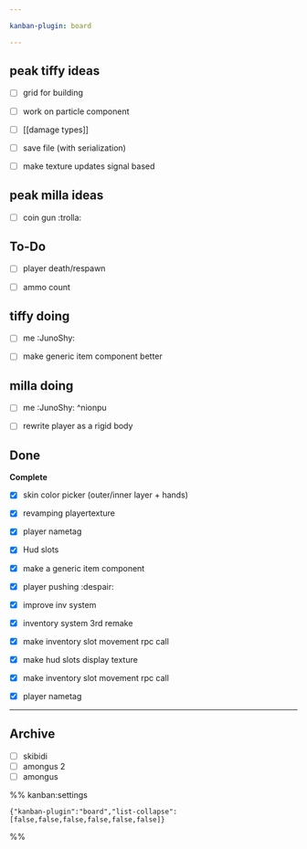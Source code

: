 ```yaml
---

kanban-plugin: board

---
```


## peak tiffy ideas

- [ ] grid for building
- [ ] work on particle component
- [ ] [[damage types]]
- [ ] save file (with serialization)
- [ ] make texture updates signal based


## peak milla ideas

- [ ] coin gun :trolla:


## To-Do

- [ ] player death/respawn
- [ ] ammo count


## tiffy doing

- [ ] me :JunoShy:
- [ ] make generic item component better


## milla doing

- [ ] me :JunoShy: ^nionpu
- [ ] rewrite player as a rigid body


## Done

**Complete**
- [x] skin color picker (outer/inner layer + hands)
- [x] revamping playertexture
- [x] player nametag
- [x] Hud slots
- [x] make a generic item component
- [x] player pushing :despair:
- [x] improve inv system
- [x] inventory system 3rd remake
- [x] make inventory slot movement rpc call
- [x] make hud slots display texture
- [x] make inventory slot movement rpc call
- [x] player nametag


***

## Archive

- [ ] skibidi
- [ ] amongus 2
- [ ] amongus

%% kanban:settings
```
{"kanban-plugin":"board","list-collapse":[false,false,false,false,false,false]}
```
%%